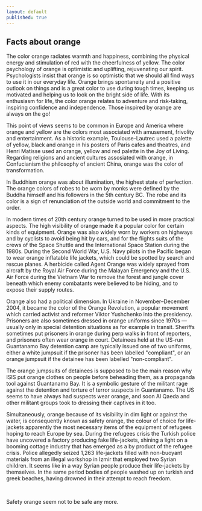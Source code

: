 ```yaml
---
layout: default
published: true
---
```



## Facts about orange


The color orange radiates warmth and happiness, combining the physical energy and stimulation of red with the cheerfulness of yellow. The color psychology of orange is optimistic and uplifting, rejuvenating our spirit. Psychologists insist that orange is so optimistic that we should all find ways to use it in our everyday life. Orange brings spontaneity and a positive outlook on things and is a great color to use during tough times, keeping us motivated and helping us to look on the bright side of life. With its enthusiasm for life, the color orange relates to adventure and risk-taking, inspiring confidence and independence. Those inspired by orange are always on the go!

This point of views seems to be common in Europe and America where orange and yellow are the colors most associated with amusement, frivolity and entertainment. As a historic example, Toulouse-Lautrec used a palette of yellow, black and orange in his posters of Paris cafes and theatres, and Henri Matisse used an orange, yellow and red palette in the Joy of Living. Regarding religions and ancient cultures assosiated with orange, in Confucianism the philosophy of ancient China, orange was the color of transformation.     

In Buddhism orange was about illumination, the highest state of perfection. The orange colors of robes to be worn by monks were defined by the Buddha himself and his followers in the 5th century BC. The robe and its color is a sign of renunciation of the outside world and commitment to the order. 

In modern times of 20th century orange turned to be used in more practical aspects. The high visibility of orange made it a popular color for certain kinds of equipment. Orange was also widely worn by workers on highways and by cyclists to avoid being hit by cars, and for the flights suits of the crews of the Space Shuttle and the International Space Station during the 1980s. During the Second World War, U.S. Navy pilots in the Pacific began to wear orange inflatable life jackets, which could be spotted by search and rescue planes. A herbicide called Agent Orange was widely sprayed from aircraft by the Royal Air Force during the Malayan Emergency and the U.S. Air Force during the Vietnam War to remove the forest and jungle cover beneath which enemy combatants were believed to be hiding, and to expose their supply routes. 

Orange also had a political dimension. In Ukraine in November–December 2004, it became the color of the Orange Revolution, a popular movement which carried activist and reformer Viktor Yushchenko into the presidency. Prisoners are also sometimes dressed in orange uniforms since 1970s — usually only in special detention situations as for example in transit. Sheriffs sometimes put prisoners in orange during perp walks in front of reporters, and prisoners often wear orange in court. Detainees held at the US-run Guantanamo Bay detention camp are typically issued one of two uniforms, either a white jumpsuit if the prisoner has been labelled "compliant", or an orange jumpsuit if the detainee has been labelled "non-compliant".

The orange jumpsuits of detainees is supposed to be the main reason why ISIS put orange clothes on people before beheading them, as a propaganda tool against Guantanamo Bay.  It is a symbolic gesture of the militant rage against the detention and torture of terror suspects in Guantanamo. The US seems to have always had suspects wear orange, and soon Al Qaeda and other militant groups took to dressing their captives in it too. 

Simultaneously,  orange because of its visibility in dim light or against the water, is consequently known as safety orange, the colour of choice for life-jackets apparently the most necessary items of the equipment of refugees hoping to reach Europe by sea. During the refugees crisis the Turkish police have uncovered a factory producing fake life-jackets, shining a light on a booming cottage industry that has emerged as a by product of the refugee crisis. Police allegedly seized 1,263 life-jackets filled with non-buoyant materials from an illegal workshop in Izmir that employed two Syrian children. It seems like in a way Syrian people produce their life-jackets by themselves. In the same period  bodies of  people washed up on turkish and greek beaches, having drowned in their attempt to reach freedom. 

&nbsp;

Safety orange seem not to be safe any more.
